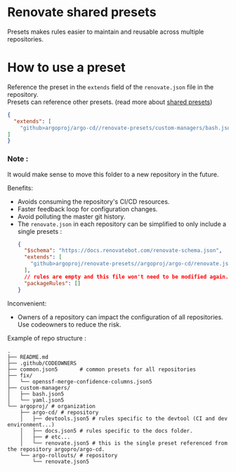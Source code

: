 # Renovate shared presets

Presets makes rules easier to maintain and reusable across multiple repositories.

# How to use a preset

Reference the preset in the `extends` field of the `renovate.json` file in the repository.  
Presets can reference other presets. (read more about [shared presets](https://docs.renovatebot.com/config-presets/))  

```json
{
  "extends": [
    "github>argoproj/argo-cd//renovate-presets/custom-managers/bash.json5"
]
}
```

### Note :

It would make sense to move this folder to a new repository in the future.  

Benefits:  
- Avoids consuming the repository's CI/CD resources.  
- Faster feedback loop for configuration changes.
- Avoid polluting the master git history.  
- The `renovate.json` in each repository can be simplified to only include a single presets :
	```json
	{
	  "$schema": "https://docs.renovatebot.com/renovate-schema.json",
	  "extends": [
	    "github>argoproj/renovate-presets//argoproj/argo-cd/renovate.json5"
	  ],
	  // rules are empty and this file won't need to be modified again.
	  "packageRules": []
	}
	```
Inconvenient:  
- Owners of a repository can impact the configuration of all repositories. Use codeowners to reduce the risk.  

Example of repo structure :  
```shell
.
├── README.md
├── .github/CODEOWNERS
├── common.json5       # common presets for all repositories
├── fix/
│   └── openssf-merge-confidence-columns.json5
├── custom-managers/
│   ├── bash.json5
│   └── yaml.json5
└── argoproj/ # organization
    ├── argo-cd/ # repository
    │   ├── devtools.json5 # rules specific to the devtool (CI and dev environment...)
    │   ├── docs.json5 # rules specific to the docs folder.
    │   ├── # etc...
    │   └── renovate.json5 # this is the single preset referenced from the repository argopro/argo-cd.
    └── argo-rollouts/ # repository
        └── renovate.json5

```
